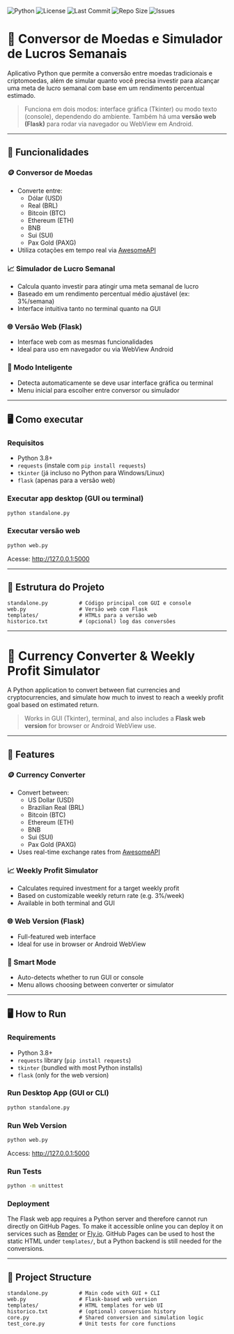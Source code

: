 ![Python](https://img.shields.io/badge/python-3.8%2B-blue?logo=python)
![License](https://img.shields.io/github/license/exadmax/DollarConverter-)
![Last Commit](https://img.shields.io/github/last-commit/exadmax/DollarConverter-)
![Repo Size](https://img.shields.io/github/repo-size/exadmax/DollarConverter-)
![Issues](https://img.shields.io/github/issues/exadmax/DollarConverter-)


# 💱 Conversor de Moedas e Simulador de Lucros Semanais

Aplicativo Python que permite a conversão entre moedas tradicionais e criptomoedas, além de simular quanto você precisa investir para alcançar uma meta de lucro semanal com base em um rendimento percentual estimado.

> Funciona em dois modos: interface gráfica (Tkinter) ou modo texto (console), dependendo do ambiente. Também há uma **versão web (Flask)** para rodar via navegador ou WebView em Android.

---

## 🧩 Funcionalidades

### 🪙 Conversor de Moedas
- Converte entre:
  - Dólar (USD)
  - Real (BRL)
  - Bitcoin (BTC)
  - Ethereum (ETH)
  - BNB
  - Sui (SUI)
  - Pax Gold (PAXG)
- Utiliza cotações em tempo real via [AwesomeAPI](https://docs.awesomeapi.com.br/api-de-moedas)

### 📈 Simulador de Lucro Semanal
- Calcula quanto investir para atingir uma meta semanal de lucro
- Baseado em um rendimento percentual médio ajustável (ex: 3%/semana)
- Interface intuitiva tanto no terminal quanto na GUI

### 🌐 Versão Web (Flask)
- Interface web com as mesmas funcionalidades
- Ideal para uso em navegador ou via WebView Android

### 🧠 Modo Inteligente
- Detecta automaticamente se deve usar interface gráfica ou terminal
- Menu inicial para escolher entre conversor ou simulador

---

## 🖥️ Como executar

### Requisitos
- Python 3.8+
- `requests` (instale com `pip install requests`)
- `tkinter` (já incluso no Python para Windows/Linux)
- `flask` (apenas para a versão web)

### Executar app desktop (GUI ou terminal)
```bash
python standalone.py
```

### Executar versão web
```bash
python web.py
```
Acesse: http://127.0.0.1:5000

---

## 📁 Estrutura do Projeto

```
standalone.py          # Código principal com GUI e console
web.py                 # Versão web com Flask
templates/             # HTMLs para a versão web
historico.txt          # (opcional) log das conversões
```

---

# 💱 Currency Converter & Weekly Profit Simulator

A Python application to convert between fiat currencies and cryptocurrencies, and simulate how much to invest to reach a weekly profit goal based on estimated return.

> Works in GUI (Tkinter), terminal, and also includes a **Flask web version** for browser or Android WebView use.

---

## 🧩 Features

### 🪙 Currency Converter
- Convert between:
  - US Dollar (USD)
  - Brazilian Real (BRL)
  - Bitcoin (BTC)
  - Ethereum (ETH)
  - BNB
  - Sui (SUI)
  - Pax Gold (PAXG)
- Uses real-time exchange rates from [AwesomeAPI](https://docs.awesomeapi.com.br/api-de-moedas)

### 📈 Weekly Profit Simulator
- Calculates required investment for a target weekly profit
- Based on customizable weekly return rate (e.g. 3%/week)
- Available in both terminal and GUI

### 🌐 Web Version (Flask)
- Full-featured web interface
- Ideal for use in browser or Android WebView

### 🧠 Smart Mode
- Auto-detects whether to run GUI or console
- Menu allows choosing between converter or simulator

---

## 🖥️ How to Run

### Requirements
- Python 3.8+
- `requests` library (`pip install requests`)
- `tkinter` (bundled with most Python installs)
- `flask` (only for the web version)

### Run Desktop App (GUI or CLI)
```bash
python standalone.py
```

### Run Web Version
```bash
python web.py
```
Access: http://127.0.0.1:5000

### Run Tests
```bash
python -m unittest
```

### Deployment
The Flask web app requires a Python server and therefore cannot run directly on
GitHub Pages. To make it accessible online you can deploy it on services such as
[Render](https://render.com/) or [Fly.io](https://fly.io/). GitHub Pages can be
used to host the static HTML under `templates/`, but a Python backend is still
needed for the conversions.

---

## 📁 Project Structure

```
standalone.py          # Main code with GUI + CLI
web.py                 # Flask-based web version
templates/             # HTML templates for web UI
historico.txt          # (optional) conversion history
core.py                # Shared conversion and simulation logic
test_core.py           # Unit tests for core functions
```
